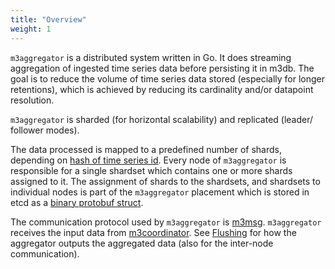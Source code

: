 ```yaml
---
title: "Overview"
weight: 1
---
```


`m3aggregator` is a distributed system written in Go. It does streaming aggregation of ingested time 
series data before persisting it in m3db. The goal is to reduce the volume of
time series data stored (especially for longer retentions), which is achieved by reducing its 
cardinality and/or datapoint resolution.

`m3aggregator` is sharded (for horizontal scalability) and replicated (leader/
follower modes).

The data processed is mapped to a predefined number of shards, depending on
[hash of time series id](https://github.com/m3db/m3/blob/0865ebc80e85234b00532f93521438856883da9c/src/aggregator/sharding/hash.go#L89). 
Every node of `m3aggregator` is responsible for a single
shardset which contains one or more shards assigned to it. The assignment of
shards to the shardsets, and shardsets to individual nodes is part of the 
`m3aggregator` placement which is stored in etcd as a 
[binary protobuf struct](https://github.com/m3db/m3/blob/master/src/cluster/generated/proto/placementpb/placement.proto).

The communication protocol used by `m3aggregator` is [m3msg](https://github.com/m3db/m3/tree/master/src/msg#readme).
`m3aggregator` receives the input data from [m3coordinator](/docs/architecture/m3coordinator).
See [Flushing](/docs/architecture/m3aggregator/flushing) for how the aggregator outputs the 
aggregated data (also for the inter-node communication).
